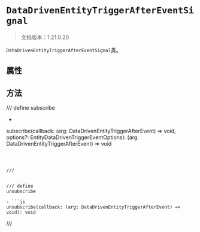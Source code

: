 # `DataDrivenEntityTriggerAfterEventSignal`

> 文档版本：1.21.0.20

`DataDrivenEntityTriggerAfterEventSignal`类。

## 属性

## 方法

/// define
subscribe

- ```js
subscribe(callback: (arg: DataDrivenEntityTriggerAfterEvent) => void, options?: EntityDataDrivenTriggerEventOptions): (arg: DataDrivenEntityTriggerAfterEvent) => void
```



///


/// define
unsubscribe

- ```js
unsubscribe(callback: (arg: DataDrivenEntityTriggerAfterEvent) => void): void
```



///


